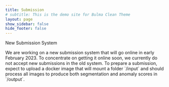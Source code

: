 ```yaml
---
title: Submission
# subtitle: This is the demo site for Bulma Clean Theme
layout: page
show_sidebar: false
hide_footer: false
---
```


<article class="message is-warning">
  <div class="message-header">
    <p>New Submission System</p>
  </div>
  <div class="message-body">
    We are working on a new submission system that will go online in early February 2023. To concentrate on getting it online soon, we currently do not accept new submissions in the old system.
    To prepare a submission, expect to upload a docker image that will mount a folder `/input` and should process all images to produce both segmentation and anomaly scores in `/output`.
  </div>
</article>

